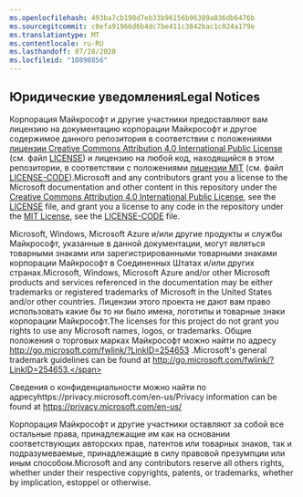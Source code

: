 ```yaml
---
ms.openlocfilehash: 493ba7cb198d7eb33b96156b96389a036db6476b
ms.sourcegitcommit: c8efa91966d6b4dc7be411c3842bac1c024a179e
ms.translationtype: MT
ms.contentlocale: ru-RU
ms.lasthandoff: 07/28/2020
ms.locfileid: "10898856"
---
```

## <span data-ttu-id="726ec-101">Юридические уведомления</span><span class="sxs-lookup"><span data-stu-id="726ec-101">Legal Notices</span></span>
<span data-ttu-id="726ec-102">Корпорация Майкрософт и другие участники предоставляют вам лицензию на документацию корпорации Майкрософт и другое содержимое данного репозитория в соответствии с положениями [лицензии Creative Commons Attribution 4.0 International Public License](https://creativecommons.org/licenses/by/4.0/legalcode) (см. файл [LICENSE](LICENSE)) и лицензию на любой код, находящийся в этом репозитории, в соответствии с положениями [лицензии MIT](https://opensource.org/licenses/MIT) (см. файл [LICENSE-CODE](LICENSE-CODE)).</span><span class="sxs-lookup"><span data-stu-id="726ec-102">Microsoft and any contributors grant you a license to the Microsoft documentation and other content in this repository under the [Creative Commons Attribution 4.0 International Public License](https://creativecommons.org/licenses/by/4.0/legalcode), see the [LICENSE](LICENSE) file, and grant you a license to any code in the repository under the [MIT License](https://opensource.org/licenses/MIT), see the [LICENSE-CODE](LICENSE-CODE) file.</span></span>

<span data-ttu-id="726ec-103">Microsoft, Windows, Microsoft Azure и/или другие продукты и службы Майкрософт, указанные в данной документации, могут являться товарными знаками или зарегистрированными товарными знаками корпорации Майкрософт в Соединенных Штатах и/или других странах.</span><span class="sxs-lookup"><span data-stu-id="726ec-103">Microsoft, Windows, Microsoft Azure and/or other Microsoft products and services referenced in the documentation may be either trademarks or registered trademarks of Microsoft in the United States and/or other countries.</span></span>
<span data-ttu-id="726ec-104">Лицензии этого проекта не дают вам право использовать какие бы то ни было имена, логотипы и товарные знаки корпорации Майкрософт.</span><span class="sxs-lookup"><span data-stu-id="726ec-104">The licenses for this project do not grant you rights to use any Microsoft names, logos, or trademarks.</span></span>
<span data-ttu-id="726ec-105">Общие положения о торговых марках Майкрософт можно найти по адресу http://go.microsoft.com/fwlink/?LinkID=254653 .</span><span class="sxs-lookup"><span data-stu-id="726ec-105">Microsoft's general trademark guidelines can be found at http://go.microsoft.com/fwlink/?LinkID=254653.</span></span>

<span data-ttu-id="726ec-106">Сведения о конфиденциальности можно найти по адресуhttps://privacy.microsoft.com/en-us/</span><span class="sxs-lookup"><span data-stu-id="726ec-106">Privacy information can be found at https://privacy.microsoft.com/en-us/</span></span>

<span data-ttu-id="726ec-107">Корпорация Майкрософт и другие участники оставляют за собой все остальные права, принадлежащие им как на основании соответствующих авторских прав, патентов или товарных знаков, так и подразумеваемые, принадлежащие в силу правовой презумпции или иным способом.</span><span class="sxs-lookup"><span data-stu-id="726ec-107">Microsoft and any contributors reserve all others rights, whether under their respective copyrights, patents, or trademarks, whether by implication, estoppel or otherwise.</span></span>
